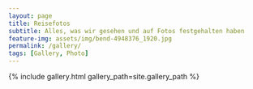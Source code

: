 ```yaml
---
layout: page
title: Reisefotos
subtitle: Alles, was wir gesehen und auf Fotos festgehalten haben
feature-img: assets/img/bend-4948376_1920.jpg
permalink: /gallery/
tags: [Gallery, Photo]
---
```


{% include gallery.html gallery_path=site.gallery_path %}